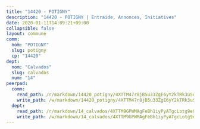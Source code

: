 ```yaml
---
title: "14420 - POTIGNY"
description: "14420 - POTIGNY | Entraide, Annonces, Initiatives"
date: 2020-01-11T14:09:21+09:00
collapsible: false
layout: commune
comm:
  nom: "POTIGNY"
  slug: potigny
  cp: "14420"
dept:
  nom: "Calvados"
  slug: calvados
  num: "14"
peerpad:
  comm:
    read_path: /r/markdown/14420_potigny/4XTTM47r8jB5u33ZgE6yY2kTRk3uSc32Swjg2u1gqboTba8UT
    write_path: /w/markdown/14420_potigny/4XTTM47r8jB5u33ZgE6yY2kTRk3uSc32Swjg2u1gqboTba8UT-K3TgUio5DV6aQRDFVxDSWgJuqwQreC8q1FBY7XQWDMN4iymZPcGy4JQQ415NcNeW1wecdiTgiZubSGFGKqhQ5bexu19qaXNwMuyoNEw8GSfzhygx9h9rFFvapMP6Wb9oVV4vYQgb
  dept:
    read_path: /r/markdown/14_calvados/4XTTM9GPWMAgFeBh1iyPyATgcLotg9e9APJpQBEyY3RZiUwJ6
    write_path: /w/markdown/14_calvados/4XTTM9GPWMAgFeBh1iyPyATgcLotg9e9APJpQBEyY3RZiUwJ6-K3TgUXWJAT2cYJ9ZstQphkkm2za8um5GwwXsivqaDFTgbhMDcHaRXnT3h69szAqCyvWcFfDim5fkwc6CXdUtyvPpirbD1TPAb6xCxpPN6dR3zzDRe29YehQYbhZdjvZYkgztJYvi
---
```


